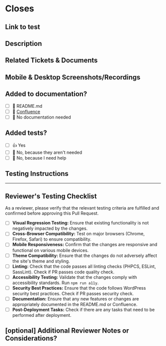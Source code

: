 # Closes

<!--
REQUIRED. Please do not leave this blank. Use this format to link issue numbers:
[#WDS-123](https://webdevstudios.atlassian.net/browse/WDS-123)
-->

## Link to test

<!--
REQUIRED. Please do not leave this blank. Use this format to link to the testing environment:
[Develop](https://wds.wdslab.com/)
-->

## Description

<!--
REQUIRED. Please do not leave this blank.
Example:
1. [#WDS-123](https://webdevstudios.atlassian.net/browse/WDS-123) - This PR [adds/removes/fixes/replaces] the [feature/bug/etc].
2. Make sure to add the appropriate labels to this PR.
-->

## Related Tickets & Documents

<!--
Please use this format to link issue numbers: Fixes #WDS-123
-->

## Mobile & Desktop Screenshots/Recordings

<!--
REQUIRED. Please do not leave this blank.
For visual alterations, provide screenshots or recordings for both desktop and mobile. You can utilize Loom for this purpose: https://www.loom.com/screen-recorder
-->

## Added to documentation?

- [ ] 📜 README.md
- [ ] 📓 [Confluence](https://documentationlink.here)
- [ ] 🙅 No documentation needed

## Added tests?

- [ ] 👍 Yes
- [ ] 🙅 No, because they aren't needed
- [ ] 🙋 No, because I need help

## Testing Instructions

<!--
Please include step-by-step instructions on how to test this PR.
Example:
1. Open a post or page.
2. Insert a heading block.
3. Verify that the heading block appears as expected.
-->

-----

## Reviewer's Testing Checklist

<!--
REQUIRED For reviewers to fill in.
-->

As a reviewer, please verify that the relevant testing criteria are fulfilled and confirmed before approving this Pull Request.

- [ ] **Visual Regression Testing:** Ensure that existing functionality is not negatively impacted by the changes.
- [ ] **Cross-Browser Compatibility:** Test on major browsers (Chrome, Firefox, Safari) to ensure compatibility.
- [ ] **Mobile Responsiveness:** Confirm that the changes are responsive and functional on various mobile devices.
- [ ] **Theme Compatibility:** Ensure that the changes do not adversely affect the site's theme and styling.
- [ ] **Linting:** Check that the code passes all linting checks (PHPCS, ESLint, SassLint). Check if PR passes code quality check.
- [ ] **Accessibility Testing:** Validate that the changes comply with accessibility standards. Run `npm run a11y`.
- [ ] **Security Best Practices:** Ensure that the code follows WordPress security best practices. Check if PR passes security check.
- [ ] **Documentation:** Ensure that any new features or changes are appropriately documented in the README.md or Confluence.
- [ ] **Post-Deployment Tasks:** Check if there are any tasks that need to be performed after deployment.

## [optional] Additional Reviewer Notes or Considerations?
